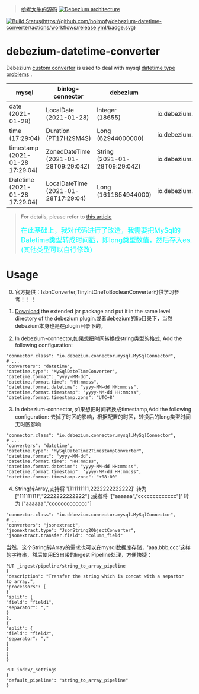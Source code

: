 > [参考大牛的源码](https://github.com/holmofy/debezium-datetime-converter#readme)
[![Debezium architecture](https://debezium.io/documentation/reference/1.4/_images/debezium-architecture.png)](https://debezium.io/documentation/reference/1.4/connectors/mysql.html)

[![Build Status(https://github.com/holmofy/debezium-datetime-converter/actions/workflows/release.yml/badge.svg)](https://github.com/holmofy/debezium-datetime-converter/actions/workflows/release.yml/badge.svg)](https://github.com/holmofy/debezium-datetime-converter/releases)

# debezium-datetime-converter

Debezium [custom converter](https://debezium.io/documentation/reference/development/converters.html) is used to deal
with
mysql [datetime type problems](https://debezium.io/documentation/reference/1.5/connectors/mysql.html#mysql-temporal-types)
.

| mysql                               | binlog-connector                         | debezium                          | schema                 |
| ----------------------------------- | ---------------------------------------- | --------------------------------- | ----------------------------------- |
| date<br>(2021-01-28)                | LocalDate<br/>(2021-01-28)               | Integer<br/>(18655)               | io.debezium.time.Date               |
| time<br/>(17:29:04)                 | Duration<br/>(PT17H29M4S)                | Long<br/>(62944000000)            | io.debezium.time.Time               |
| timestamp<br/>(2021-01-28 17:29:04) | ZonedDateTime<br/>(2021-01-28T09:29:04Z) | String<br/>(2021-01-28T09:29:04Z) | io.debezium.time.ZonedTimestamp     |
| Datetime<br/>(2021-01-28 17:29:04)  | LocalDateTime<br/>(2021-01-28T17:29:04)  | Long<br/>(1611854944000)          | io.debezium.time.Timestamp          |

> For details, please refer to [this article](https://blog.hufeifei.cn/2021/03/13/DB/mysql-binlog-parser/)
>
> <font color=#00ffff size=4>在此基础上，我对代码进行了改造，我需要把MySql的Datetime类型转成时间戳，即long类型数值，然后存入es.(其他类型可以自行修改)</font>

# Usage
0. 官方提供：IsbnConverter,TinyIntOneToBooleanConverter可供学习参考！！！

1. [Download](https://github.com/holmofy/debezium-datetime-converter/releases) the extended jar package and put it in
   the same level directory of the debezium plugin.或者debezium的lib目录下，当然debezium本身也是在plugin目录下的。

2. In debezium-connector,如果想把时间转换成string类型的格式, Add the following configuration:

```properties
"connector.class": "io.debezium.connector.mysql.MySqlConnector",
# ...
"converters": "datetime",
"datetime.type": "MySqlDateTimeConverter",
"datetime.format": "yyyy-MM-dd",
"datetime.format.time": "HH:mm:ss",
"datetime.format.datetime": "yyyy-MM-dd HH:mm:ss",
"datetime.format.timestamp": "yyyy-MM-dd HH:mm:ss",
"datetime.format.timestamp.zone": "UTC+8"
```

3. In debezium-connector, 如果想把时间转换成timestamp,Add the following configuration:
去掉了时区的影响，根据配置的时区，转换后的long类型时间无时区影响
```properties
"connector.class": "io.debezium.connector.mysql.MySqlConnector",
# ...
"converters": "datetime",
"datetime.type": "MySqlDateTime2TimestampConverter",
"datetime.format": "yyyy-MM-dd",
"datetime.format.time": "HH:mm:ss",
"datetime.format.datetime": "yyyy-MM-dd HH:mm:ss",
"datetime.format.timestamp": "yyyy-MM-dd HH:mm:ss",
"datetime.format.timestamp.zone": "+08:00"
```

4. String转Array,支持将 '[111111111,2222222222222]' 转为  ["111111111","2222222222222"] ;或者将 '["aaaaaa","ccccccccccccc"]' 转为  ["aaaaaa","ccccccccccccc"]
```properties
"connector.class": "io.debezium.connector.mysql.MySqlConnector",
# ...
"converters": "jsonextract",
"jsonextract.type": "JsonString2ObjectConverter",
"jsonextract.transfer.field": "column_field"
```
当然，这个String转Array的需求也可以在mysql数据库存储，'aaa,bbb,ccc'这样的字符串，然后使用ES自带的Ingest Pipeline处理，方便快捷：
```properties
PUT _ingest/pipeline/string_to_array_pipeline
{
"description": "Transfer the string which is concat with a separtor  to array.",
"processors": [
{
"split": {
"field": "field1",
"separator": ","
}
},
{
"split": {
"field": "field2",
"separator": ","
}
}
]
}

PUT index/_settings
{
"default_pipeline": "string_to_array_pipeline"
}
```